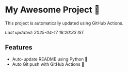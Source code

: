 # My Awesome Project 🚀

This project is automatically updated using GitHub Actions.

_Last updated: 2025-04-17 18:20:33 IST_

## Features
- Auto-update README using Python 🐍
- Auto Git push with GitHub Actions 🤖
